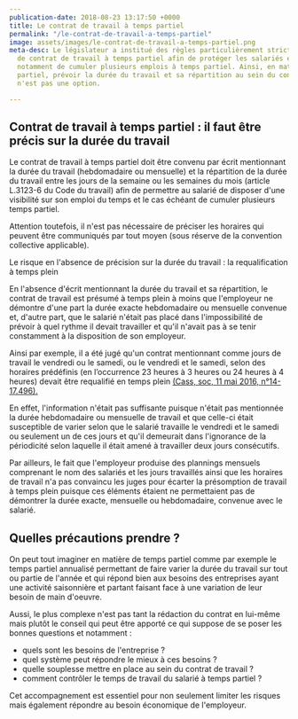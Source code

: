 ```yaml
---
publication-date: 2018-08-23 13:17:50 +0000
title: Le contrat de travail à temps partiel
permalink: "/le-contrat-de-travail-a-temps-partiel"
image: assets/images/le-contrat-de-travail-a-temps-partiel.png
meta-desc: Le législateur a institué des règles particulièrement strictes en matière
  de contrat de travail à temps partiel afin de protéger les salariés et de leur permettre
  notamment de cumuler plusieurs emplois à temps partiel. Ainsi, en matière de temps
  partiel, prévoir la durée du travail et sa répartition au sein du contrat de travail
  n'est pas une option.

---
```

## Contrat de travail à temps partiel : il faut être précis sur la durée du travail

Le contrat de travail à temps partiel doit être convenu par écrit mentionnant la durée du travail (hebdomadaire ou mensuelle) et la répartition de la durée du travail entre les jours de la semaine ou les semaines du mois (article L.3123-6 du Code du travail) afin de permettre au salarié de disposer d'une visibilité sur son emploi du temps et le cas échéant de cumuler plusieurs temps partiel.

Attention toutefois, il n'est pas nécessaire de préciser les horaires qui peuvent être communiqués par tout moyen (sous réserve de la convention collective applicable).

Le risque en l'absence de précision sur la durée du travail : la requalification à temps plein

En l'absence d'écrit mentionnant la durée du travail et sa répartition, le contrat de travail est présumé à temps plein à moins que l'employeur ne démontre d'une part la durée exacte hebdomadaire ou mensuelle convenue et, d'autre part, que le salarié n'était pas placé dans l'impossibilité de prévoir à quel rythme il devait travailler et qu'il n'avait pas à se tenir constamment à la disposition de son employeur.

Ainsi par exemple, il a été jugé qu'un contrat mentionnant comme jours de travail le vendredi ou le samedi, ou le vendredi et le samedi, selon des horaires prédéfinis (en l’occurrence 23 heures à 3 heures ou 24 heures à 4 heures) devait être requalifié en temps plein [(Cass, soc, 11 mai 2016, n°14-17.496). ](https://www.legifrance.gouv.fr/affichJuriJudi.do?oldAction=rechJuriJudi&idTexte=JURITEXT000032531042&fastReqId=1595945847&fastPos=1)

En effet, l'information n'était pas suffisante puisque n'était pas mentionnée la durée hebdomadaire ou mensuelle de travail et que celle-ci était susceptible de varier selon que le salarié travaille le vendredi et le samedi ou seulement un de ces jours et qu'il demeurait dans l'ignorance de la périodicité selon laquelle il était amené à travailler deux jours consécutifs.

Par ailleurs, le fait que l'employeur produise des plannings mensuels comprenant le nom des salariés et les jours travaillés ainsi que les horaires de travail n'a pas convaincu les juges pour écarter la présomption de travail à temps plein puisque ces éléments étaient ne permettaient pas de démontrer la durée exacte, mensuelle ou hebdomadaire, convenue avec le salarié.

## Quelles précautions prendre ?

On peut tout imaginer en matière de temps partiel comme par exemple le temps partiel annualisé permettant de faire varier la durée du travail sur tout ou partie de l'année et qui répond bien aux besoins des entreprises ayant une activité saisonnière et partant faisant face à une variation de leur besoin de main d'oeuvre.

Aussi, le plus complexe n'est pas tant la rédaction du contrat en lui-même mais plutôt le conseil qui peut être apporté ce qui suppose de se poser les bonnes questions et notamment :

* quels sont les besoins de l'entreprise ?
* quel système peut répondre le mieux à ces besoins ?
* quelle souplesse mettre en place au sein du contrat de travail ?
* comment contrôler le temps de travail du salarié à temps partiel ?

Cet accompagnement est essentiel pour non seulement limiter les risques mais également répondre au besoin économique de l'employeur.
